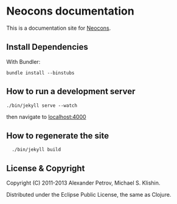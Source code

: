 # Neocons documentation

This is a documentation site for [Neocons](http://clojureneo4j.info).


## Install Dependencies

With Bundler:

    bundle install --binstubs


## How to run a development server

    ./bin/jekyll serve --watch

then navigate to [localhost:4000](http://localhost:4000)

## How to regenerate the site

      ./bin/jekyll build

## License & Copyright

Copyright (C) 2011-2013 Alexander Petrov, Michael S. Klishin.

Distributed under the Eclipse Public License, the same as Clojure.
